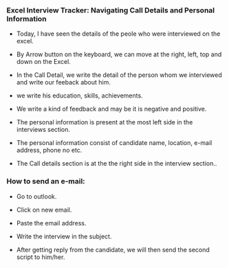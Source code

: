 ### Excel Interview Tracker: Navigating Call Details and Personal Information

* Today, I have seen the details of the peole who were interviewed on the excel.

* By Arrow button on the keyboard, we can move at the right, left, top and down on the Excel.

* In the Call Detail, we write the detail of the person whom we interviewed and write our feeback about him.

* we write his education, skills, achievements.

* We write a kind of feedback and may be it is negative and positive.

* The personal information is present at the most left side in the interviews section.

* The personal information consist of candidate name, location, e-mail address, phone no etc.

* The Call details section is at the the right side in the interview section..

### How to send an e-mail:

* Go to outlook. 

* Click on new email.

* Paste the email address.

* Write the interview in the subject.

* After getting reply from the candidate, we will then send the second script to him/her.
 
